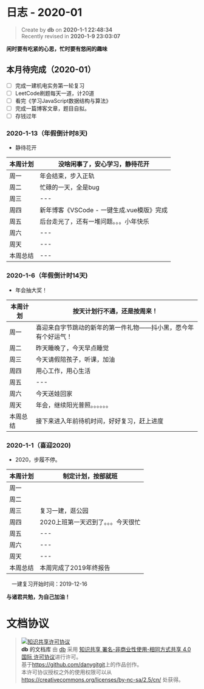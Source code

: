 日志 - 2020-01
===

> Create by **db** on **2020-1-1 22:48:34**  
> Recently revised in **2020-1-9 23:03:07**
> 
**闲时要有吃紧的心思，忙时要有悠闲的趣味**

## 本月待完成（2020-01）

* [ ] 完成一建机电实务第一轮复习
* [ ] LeetCode刷题每天一道，计20道
* [ ] 看完《学习JavaScript数据结构与算法》
* [ ] 完成一篇博客文章，题目自拟。
* [ ] 存钱过年

<!-- ### 2020-1-1（年假倒计时天)

- Slogan

| 本周计划 | --- |
| -------- | --- |
| 周一     | --- |
| 周二     | --- |
| 周三     | --- |
| 周四     | --- |
| 周五     | --- |
| 周六     | --- |
| 周天     | --- |
| 本周总结 | --- |  -->

### 2020-1-13（年假倒计时8天)

- 静待花开

| 本周计划 | 没啥闲事了，安心学习，静待花开|
| -------- | --- |
| 周一     | 年会结束，步入正轨 |
| 周二     | 忙碌的一天，全是bug |
| 周三     | --- |
| 周四     | 新年博客《VSCode - 一键生成.vue模版》完成 |
| 周五     | 后台走光了，还有一堆问题。。。小年快乐 |
| 周六     | --- |
| 周天     | --- |
| 本周总结 | --- | 

### 2020-1-6（年假倒计时14天)

- 年会抽大奖！

| 本周计划 | 按天计划行不通，还是按周来！                                   |
| -------- | -------------------------------------------------------------- |
| 周一     | 喜迎来自字节跳动的新年的第一件礼物——抖小黑，愿今年有个好运气！ |
| 周二     | 昨天睡晚了，今天早点睡觉                                       |
| 周三     | 今天请假陪孩子，听课，加油                                     |
| 周四     | 用心工作，用心生活                                             |
| 周五     | ---                                                            |
| 周六     | 今天送娃回家                                                   |
| 周天     | 年会，继续阳光普照。。。。。。                                 |
| 本周总结 | 接下来进入年前待机时间，好好复习，赶上进度                     |

### 2020-1-1（喜迎2020)

- 2020，步履不停。

| 本周计划 | 制定计划，按部就班                 |
| -------- | ---------------------------------- |
| 周一     |                                    |
| 周二     |                                    |
| 周三     | 复习一建，逛公园                   |
| 周四     | 2020上班第一天迟到了。。。今天很忙 |
| 周五     | ---                                |
| 周六     | ---                                |
| 周天     | ---                                |
| 本周总结 | 本周完成了2019年终报告             |

&emsp;一建复习开始时间：2019-12-16

**与诸君共勉，为自己加油！**

# 文档协议 
> <a rel="license" href="http://creativecommons.org/licenses/by-nc-sa/4.0/"><img alt="知识共享许可协议" style="border-width:0" src="https://i.creativecommons.org/l/by-nc-sa/4.0/88x31.png" /></a><br /><a xmlns:dct="http://purl.org/dc/terms/" property="dct:title">**db** 的文档库</a> 由 <a xmlns:cc="http://creativecommons.org/ns#" href="db" property="cc:attributionName" rel="cc:attributionURL">db</a> 采用 <a rel="license" href="http://creativecommons.org/licenses/by-nc-sa/4.0/">知识共享 署名-非商业性使用-相同方式共享 4.0 国际 许可协议</a>进行许可。<br />基于<a xmlns:dct="http://purl.org/dc/terms/" href="https://github.com/danygitgit" rel="dct:source">https://github.com/danygitgit</a>上的作品创作。<br />本许可协议授权之外的使用权限可以从 <a xmlns:cc="http://creativecommons.org/ns#" href="https://creativecommons.org/licenses/by-nc-sa/2.5/cn/" rel="cc:morePermissions">https://creativecommons.org/licenses/by-nc-sa/2.5/cn/</a> 处获得。
